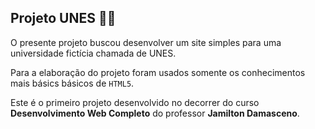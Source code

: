 ## Projeto UNES :man_student:

O presente projeto buscou desenvolver um site simples para uma universidade fictícia chamada de UNES.

Para a elaboração do projeto foram usados somente os conhecimentos mais básics básicos de `HTML5`.

Este é o primeiro projeto desenvolvido no decorrer do curso **Desenvolvimento Web Completo** do professor **Jamilton Damasceno**.

